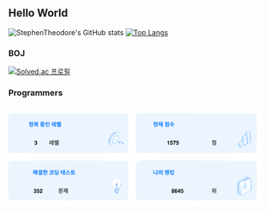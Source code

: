## Hello World

![StephenTheodore's GitHub stats](https://github-readme-stats.vercel.app/api?username=StephenTheodore&show_icons=true&theme=radical)
﻿[![Top Langs](https://github-readme-stats.vercel.app/api/top-langs/?username=StephenTheodore&langs_count=10&layout=compact&theme=dark)](https://github.com/StephenTheodore/StephenTheodore)
### BOJ
[![Solved.ac 프로필](http://mazassumnida.wtf/api/generate_badge?boj=wssmash93)](https://solved.ac/wssmash93)
### Programmers
![Programmers Badge](https://raw.githubusercontent.com/StephenTheodore/Programmers_Badge_Generator/main/result/result.svg)
